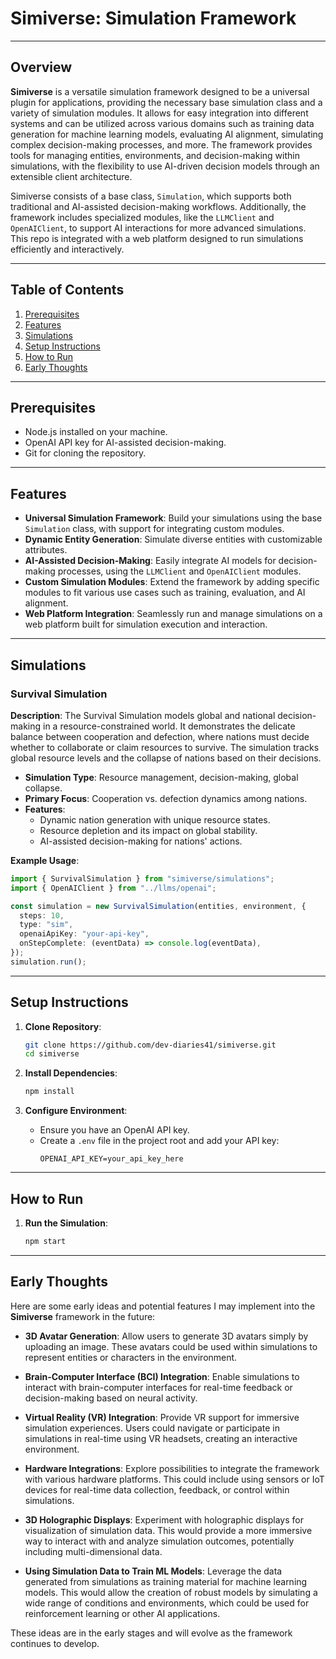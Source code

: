 # Simiverse: Simulation Framework

---

## Overview

**Simiverse** is a versatile simulation framework designed to be a universal plugin for applications, providing the necessary base simulation class and a variety of simulation modules. It allows for easy integration into different systems and can be utilized across various domains such as training data generation for machine learning models, evaluating AI alignment, simulating complex decision-making processes, and more. The framework provides tools for managing entities, environments, and decision-making within simulations, with the flexibility to use AI-driven decision models through an extensible client architecture.

Simiverse consists of a base class, `Simulation`, which supports both traditional and AI-assisted decision-making workflows. Additionally, the framework includes specialized modules, like the `LLMClient` and `OpenAIClient`, to support AI interactions for more advanced simulations. This repo is integrated with a web platform designed to run simulations efficiently and interactively.

---

## Table of Contents

1. [Prerequisites](#prerequisites)
2. [Features](#features)
3. [Simulations](#simulations)
4. [Setup Instructions](#setup-instructions)
5. [How to Run](#how-to-run)
6. [Early Thoughts](#early-thoughts)

---

## Prerequisites

- Node.js installed on your machine.  
- OpenAI API key for AI-assisted decision-making.  
- Git for cloning the repository.

---

## Features

- **Universal Simulation Framework**: Build your simulations using the base `Simulation` class, with support for integrating custom modules.
- **Dynamic Entity Generation**: Simulate diverse entities with customizable attributes.
- **AI-Assisted Decision-Making**: Easily integrate AI models for decision-making processes, using the `LLMClient` and `OpenAIClient` modules.
- **Custom Simulation Modules**: Extend the framework by adding specific modules to fit various use cases such as training, evaluation, and AI alignment.
- **Web Platform Integration**: Seamlessly run and manage simulations on a web platform built for simulation execution and interaction.

---

## Simulations

### Survival Simulation

**Description**: The Survival Simulation models global and national decision-making in a resource-constrained world. It demonstrates the delicate balance between cooperation and defection, where nations must decide whether to collaborate or claim resources to survive. The simulation tracks global resource levels and the collapse of nations based on their decisions.

- **Simulation Type**: Resource management, decision-making, global collapse.
- **Primary Focus**: Cooperation vs. defection dynamics among nations.
- **Features**:  
  - Dynamic nation generation with unique resource states.
  - Resource depletion and its impact on global stability.
  - AI-assisted decision-making for nations' actions.
  
**Example Usage**:

```typescript
import { SurvivalSimulation } from "simiverse/simulations";
import { OpenAIClient } from "../llms/openai";

const simulation = new SurvivalSimulation(entities, environment, {
  steps: 10,
  type: "sim",
  openaiApiKey: "your-api-key",
  onStepComplete: (eventData) => console.log(eventData),
});
simulation.run();
```

---

## Setup Instructions

1. **Clone Repository**:
   ```bash
   git clone https://github.com/dev-diaries41/simiverse.git
   cd simiverse
   ```

2. **Install Dependencies**:
   ```bash
   npm install
   ```

3. **Configure Environment**:
   - Ensure you have an OpenAI API key.
   - Create a `.env` file in the project root and add your API key:
     ```env
     OPENAI_API_KEY=your_api_key_here
     ```

---

## How to Run

1. **Run the Simulation**:
   ```bash
   npm start
   ```

---

## Early Thoughts

Here are some early ideas and potential features I may implement into the **Simiverse** framework in the future:

- **3D Avatar Generation**: Allow users to generate 3D avatars simply by uploading an image. These avatars could be used within simulations to represent entities or characters in the environment.
  
- **Brain-Computer Interface (BCI) Integration**: Enable simulations to interact with brain-computer interfaces for real-time feedback or decision-making based on neural activity.

- **Virtual Reality (VR) Integration**: Provide VR support for immersive simulation experiences. Users could navigate or participate in simulations in real-time using VR headsets, creating an interactive environment.

- **Hardware Integrations**: Explore possibilities to integrate the framework with various hardware platforms. This could include using sensors or IoT devices for real-time data collection, feedback, or control within simulations.

- **3D Holographic Displays**: Experiment with holographic displays for visualization of simulation data. This would provide a more immersive way to interact with and analyze simulation outcomes, potentially including multi-dimensional data.

- **Using Simulation Data to Train ML Models**: Leverage the data generated from simulations as training material for machine learning models. This would allow the creation of robust models by simulating a wide range of conditions and environments, which could be used for reinforcement learning or other AI applications.

These ideas are in the early stages and will evolve as the framework continues to develop.